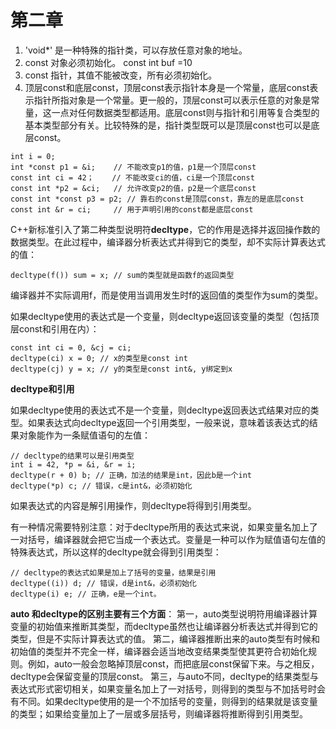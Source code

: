 # 第二章
1. 'void*'
是一种特殊的指针类，可以存放任意对象的地址。  
2. const 对象必须初始化。 const int buf =10  
3. const 指针，其值不能被改变，所有必须初始化。
4. 顶层const和底层const，顶层const表示指针本身是一个常量，底层const表示指针所指对象是一个常量。更一般的，顶层const可以表示任意的对象是常量，这一点对任何数据类型都适用。底层const则与指针和引用等复合类型的基本类型部分有关。比较特殊的是，指针类型既可以是顶层const也可以是底层const。

```
int i = 0;
int *const p1 = &i;    // 不能改变p1的值，p1是一个顶层const
const int ci = 42；    // 不能改变ci的值，ci是一个顶层const
const int *p2 = &ci;   // 允许改变p2的值，p2是一个底层const
const int *const p3 = p2; // 靠右的const是顶层const，靠左的是底层const
const int &r = ci;     // 用于声明引用的const都是底层const
```

C++新标准引入了第二种类型说明符**decltype**，它的作用是选择并返回操作数的数据类型。在此过程中，编译器分析表达式并得到它的类型，却不实际计算表达式的值：

```
decltype(f()) sum = x; // sum的类型就是函数f的返回类型
```

编译器并不实际调用f，而是使用当调用发生时f的返回值的类型作为sum的类型。

如果decltype使用的表达式是一个变量，则decltype返回该变量的类型（包括顶层const和引用在内）：

```
const int ci = 0, &cj = ci;
decltype(ci) x = 0; // x的类型是const int
decltype(cj) y = x; // y的类型是const int&, y绑定到x
```

**decltype和引用**

如果decltype使用的表达式不是一个变量，则decltype返回表达式结果对应的类型。如果表达式向decltype返回一个引用类型，一般来说，意味着该表达式的结果对象能作为一条赋值语句的左值：

```
// decltype的结果可以是引用类型
int i = 42, *p = &i, &r = i;
decltype(r + 0) b; // 正确，加法的结果是int，因此b是一个int
decltype(*p) c; // 错误，c是int&，必须初始化
```

如果表达式的内容是解引用操作，则decltype将得到引用类型。

有一种情况需要特别注意：对于decltype所用的表达式来说，如果变量名加上了一对括号，编译器就会把它当成一个表达式。变量是一种可以作为赋值语句左值的特殊表达式，所以这样的decltype就会得到引用类型：

```
// decltype的表达式如果是加上了括号的变量，结果是引用
decltype((i)) d; // 错误，d是int&，必须初始化
decltype(i) e; // 正确，e是一个int。
```


**auto 和decltype的区别主要有三个方面**：
第一，auto类型说明符用编译器计算变量的初始值来推断其类型，而decltype虽然也让编译器分析表达式并得到它的类型，但是不实际计算表达式的值。
第二，编译器推断出来的auto类型有时候和初始值的类型并不完全一样，编译器会适当地改变结果类型使其更符合初始化规则。例如，auto一般会忽略掉顶层const，而把底层const保留下来。与之相反，decltype会保留变量的顶层const。
第三，与auto不同，decltype的结果类型与表达式形式密切相关，如果变量名加上了一对括号，则得到的类型与不加括号时会有不同。如果decltype使用的是一个不加括号的变量，则得到的结果就是该变量的类型；如果给变量加上了一层或多层括号，则编译器将推断得到引用类型。


